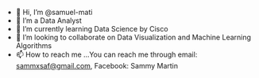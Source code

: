 - 👋 Hi, I’m @samuel-mati
- 👀 I’m a Data Analyst
- 🌱 I’m currently learning Data Science by Cisco
- 💞️ I’m looking to collaborate on Data Visualization and Machine Learning Algorithms
- 📫 How to reach me ...You can reach me through email: sammxsaf@gmail.com, Facebook: Sammy Martin 


<!---
samuel-mati/samuel-mati is a ✨ special ✨ repository because its `README.md` (this file) appears on your GitHub profile.
You can click the Preview link to take a look at your changes.
--->
